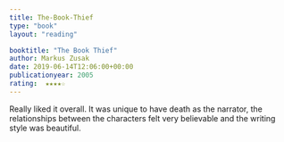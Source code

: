 ```yaml
---
title: The-Book-Thief
type: "book"
layout: "reading"

booktitle: "The Book Thief"
author: Markus Zusak
date: 2019-06-14T12:06:00+00:00
publicationyear: 2005
rating:  ★★★★☆
---
```


Really liked it overall. It was unique to have death as the narrator, the relationships between the characters felt very believable and the writing style was beautiful.
